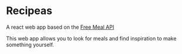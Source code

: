 # Recipeas

A react web app based on the [Free Meal API](https://www.themealdb.com/api.php?ref=apilist.fun)

This web app allows you to look for meals and find inspiration to make something yourself.
